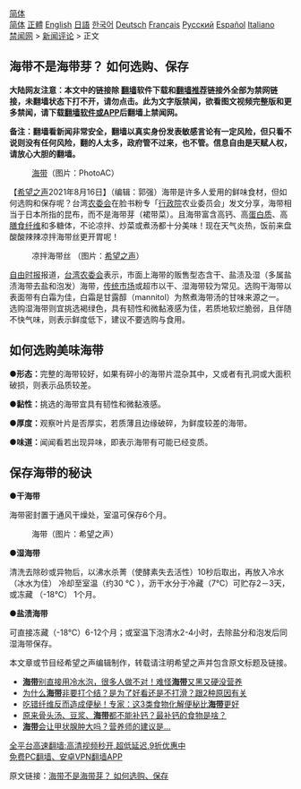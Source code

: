  <!-- 面包屑导航 --> <div class="breadcrumb"><!-- GTranslate: https://gtranslate.io/ -->  <div class="switcher notranslate">  <div class="selected">  <a href="#" onclick="return false;"> 简体</a>  </div>  <div class="option">  <a href="https://www.bannedbook.org" onclick="doGTranslate('zh-CN|zh-CN');jQuery('div.switcher div.selected a').html(jQuery(this).html());return false;" title="简体中文" class="nturl selected"> 简体</a>  <a href="https://www.bannedbook.org/zh-tw/" onclick="doGTranslate('zh-CN|zh-TW');jQuery('div.switcher div.selected a').html(jQuery(this).html());return false;" title="繁體中文" class="nturl"> 正體</a>  <a href="https://www.bannedbook.org/en/" onclick="doGTranslate('zh-CN|en');jQuery('div.switcher div.selected a').html(jQuery(this).html());return false;" title="English" class="nturl"> English</a>  <a href="https://www.bannedbook.org/ja/" onclick="doGTranslate('zh-CN|ja');jQuery('div.switcher div.selected a').html(jQuery(this).html());return false;" title="日本語" class="nturl"> 日語</a>  <a href="https://www.bannedbook.org/ko/" onclick="doGTranslate('zh-CN|ko');jQuery('div.switcher div.selected a').html(jQuery(this).html());return false;" title="한국어" class="nturl"> 한국어</a>  <a href="https://www.bannedbook.org/de/" onclick="doGTranslate('zh-CN|de');jQuery('div.switcher div.selected a').html(jQuery(this).html());return false;" title="Deutsch" class="nturl"> Deutsch</a>  <a href="https://www.bannedbook.org/fr/" onclick="doGTranslate('zh-CN|fr');jQuery('div.switcher div.selected a').html(jQuery(this).html());return false;" title="Français" class="nturl"> Français</a>  <a href="https://www.bannedbook.org/ru/" onclick="doGTranslate('zh-CN|ru');jQuery('div.switcher div.selected a').html(jQuery(this).html());return false;" title="Русский" class="nturl"> Русский</a>  <a href="https://www.bannedbook.org/es/" onclick="doGTranslate('zh-CN|es');jQuery('div.switcher div.selected a').html(jQuery(this).html());return false;" title="Español" class="nturl"> Español</a>  <a href="https://www.bannedbook.org/it/" onclick="doGTranslate('zh-CN|it');jQuery('div.switcher div.selected a').html(jQuery(this).html());return false;" title="Italiano" class="nturl"> Italiano</a>  </div>  </div>      <div class='breadcrumb-sub'><!-- Breadcrumb NavXT 6.3.0 --> <a href="https://www.bannedbook.org/" class="home">禁闻网</a> &gt; <a href="https://www.bannedbook.org/bnews/comments/" class="category">新闻评论</a> &gt; 正文</div></div><h2>海带不是海带芽？ 如何选购、保存</h2> <p class="notice"><b>大陆网友注意：本文中的链接除 <a href="https://github.com/bannedbook/fanqiang" >翻墙</a>软件下载和<a href="https://github.com/killgcd/justmysocks/blob/master/README.md">翻墙推荐</a>链接外全部为禁网链接，未翻墙状态下打不开，请勿点击。此为文字版禁闻，欲看图文视频完整版和更多禁闻，请下载<a href="https://github.com/bannedbook/fanqiang">翻墙软件或APP</a>后翻墙上禁闻网。</p><p>备注：翻墙看新闻非常安全，翻墙以真实身份发表敏感言论有一定风险，但只看不说则没有任何风险，翻的人太多，政府管不过来，也不管。信息自由是天赋人权，请放心大胆的翻墙。</b></p>  <div class="entry"> <figure> <p><figcaption><a href="https://www.bannedbook.org/bnews/tag/%E6%B5%B7%E5%B8%A6/" class="st_tag internal_tag" rel="tag" title="标签 海带 下的日志">海带</a>（图片：PhotoAC）</figcaption></figure> <p>【<span class='wp_keywordlink_affiliate'><a href="https://www.soundofhope.org" title="希望之声" target="_blank">希望之声</a></span>2021年8月16日】（编辑：郭强）海带是许多人爱用的鲜味食材，但如何选购和保存呢？台湾<a href="https://www.bannedbook.org/bnews/tag/%E5%86%9C%E5%A7%94%E4%BC%9A/" class="st_tag internal_tag" rel="tag" title="标签 农委会 下的日志">农委会</a>在脸书粉专「<a href="https://www.bannedbook.org/bnews/tag/%E8%A1%8C%E6%94%BF%E9%99%A2/" class="st_tag internal_tag" rel="tag" title="标签 行政院 下的日志">行政院</a>农业委员会」发文分享，海带相当于日本所指的昆布，而不是海带芽（裙带菜）。且海带富含高钙、高<a href="https://www.bannedbook.org/bnews/tag/%E8%9B%8B%E7%99%BD%E8%B4%A8/" class="st_tag internal_tag" rel="tag" title="标签 蛋白质 下的日志">蛋白质</a>、高<a href="https://www.bannedbook.org/bnews/tag/%E8%86%B3%E9%A3%9F%E7%BA%A4%E7%BB%B4/" class="st_tag internal_tag" rel="tag" title="标签 膳食纤维 下的日志">膳食纤维</a>和多糖体，不论凉拌、炒菜或煮汤都十分美味！现在天气炎热，饭前来盘酸酸辣辣凉拌海带丝更开胃呢！</p> <figure><figcaption>凉拌海带丝 （图片：<a href="https://www.bannedbook.org/bnews/tag/%e5%b8%8c%e6%9c%9b%e4%b9%8b%e5%a3%b0/" class="st_tag internal_tag" rel="tag" title="标签 希望之声 下的日志">希望之声</a>）</figcaption></figure> <p><a href="https://www.bannedbook.org/bnews/tag/%e8%87%aa%e7%94%b1%e6%97%b6%e6%8a%a5/" class="st_tag internal_tag" rel="tag" title="标签 自由时报 下的日志">自由时报</a>报道，<a href="https://www.bannedbook.org/bnews/tag/%E5%8F%B0%E6%B9%BE%E5%86%9C%E5%A7%94%E4%BC%9A/" class="st_tag internal_tag" rel="tag" title="标签 台湾农委会 下的日志">台湾农委会</a>表示，市面上海带的贩售型态含干、盐渍及湿（多属盐渍海带去盐和泡发）海带，<a href="https://www.bannedbook.org/bnews/tag/%E4%BC%A0%E7%BB%9F%E5%B8%82%E5%9C%BA/" class="st_tag internal_tag" rel="tag" title="标签 传统市场 下的日志">传统市场</a>或超市以干、湿海带较为常见。选购干海带以表面带有白霜为佳，白霜是甘露醇（mannitol）为熬煮海带汤的甘味来源之一。选购湿海带则宜挑选褐绿色，具有韧性和微黏液感为佳，若质地软烂脆弱，且伴随不快气味，则表示鲜度低下，建议不要选购与食用。</p> <h2>如何选购美味海带</h2> <p><strong>●形态：</strong>完整的海带较好，如果有碎小的海带片混杂其中，又或者有孔洞或大面积破损，则表示品质较差。</p>  <p><strong>●黏性：</strong>挑选的海带宜具有韧性和微黏液感。</p> <p><strong>●厚度：</strong>观察叶片是否厚实，若质薄且边缘破碎，为鲜度较差的海带。</p> <p><strong>●味道：</strong>闻闻看若出现异味，即表示海带有可能已经变质。</p>  <h2>保存海带的秘诀</h2> <p><strong>●干海带</strong></p> <p>海带密封置于通风干燥处，室温可保存6个月。</p> <figure><figcaption>海带（图片：希望之声）</figcaption></figure> <p><strong>●湿海带</strong></p>  <p>清洗去除砂或异物后，以沸水杀菁（使酵素失去活性）10秒后取出，再放入冷水（冰水为佳） 冷却至室温（约30 ℃ ），沥干水分于冷藏（7℃）可贮存2－3天，或冻藏 （-18℃） 1个月。</p> <p><strong>●盐渍海带</strong></p> <p>可直接冻藏（-18℃）6-12个月；或室温下泡清水2-4小时，去除盐分和泡发后同湿海带保存。</p>  <p>本文章或节目经希望之声编辑制作，转载请注明希望之声并包含原文标题及链接。 </p> <ul class='op-related-articles' title='相关阅读'> <li><a href='https://www.bannedbook.org/bnews/lifebaike/20210710/1584346.html' target='_blank'><b>海带</b>别直接用冷水泡，很多人做不对！难怪<b>海带</b>又黑又硬没营养</a></li> <li><a href='https://www.bannedbook.org/bnews/lifebaike/20210421/1530495.html' target='_blank'>为什么<b>海带</b>非要打个结？是为了好看还是不打滑？跟2种原因有关</a></li> <li><a href='https://www.bannedbook.org/bnews/health/20210219/1489968.html' target='_blank'>吃错纤维反而造成便秘！专家：这3类食物化解便秘比<b>海带</b>更好</a></li> <li><a href='https://www.bannedbook.org/bnews/lifebaike/20210114/1467327.html' target='_blank'>原来骨头汤、豆浆、<b>海带</b>都不能补钙？最补钙的食物是啥？</a></li> <li><a href='https://www.bannedbook.org/bnews/comments/20210112/1466097.html' target='_blank'><b>海带</b>会让甲状腺肿大吗？营养师的建议是...</a></li> </ul> <p class="texttj"> <a href="https://github.com/bannedbook/fanqiang/wiki/V2ray%E6%9C%BA%E5%9C%BA" target="_blank">全平台高速翻墙:高清视频秒开,超低延迟,9折优惠中</a><br/> <a href="https://github.com/bannedbook/fanqiang/wiki/%E7%A6%81%E9%97%BB%E7%BD%91%E5%AE%89%E5%8D%93%E7%BF%BB%E5%A2%99%E6%96%B0%E9%97%BBAPP" target="_blank">免费PC翻墙、安卓VPN翻墙APP</a></p><p>原文链接：<a class="src_link"  href="https://www.soundofhope.org/post/534836" target="_blank">海带不是海带芽？ 如何选购、保存</a></p><a name='sharetosocial'></a>  <div style="margin-bottom:5px;padding-bottom:5px;clear:both"> <div id="archive-pix-1" class="banner-ads"> <!-- AuctionX Display platform tag START --> <div id="26318x728x90x621x_ADSLOT2" clicktrack="%%CLICK_URL_ESC%%"></div> <!-- AuctionX Display platform tag END --> </div> <div id="archive-pix-2" class="banner-ads"> <!-- AuctionX Display platform tag START --> <div id="26315x300x250x621x_ADSLOT2" clicktrack="%%CLICK_URL_ESC%%"></div> <!-- AuctionX Display platform tag END --> </div> </div>  <div id="archive-pix-1" class="banner-ads"> <!-- AuctionX Display platform tag START --> <div id="26318x728x90x621x_ADSLOT3" clicktrack="%%CLICK_URL_ESC%%"></div> <!-- AuctionX Display platform tag END --> </div> </div><!--END ENTRY--> 